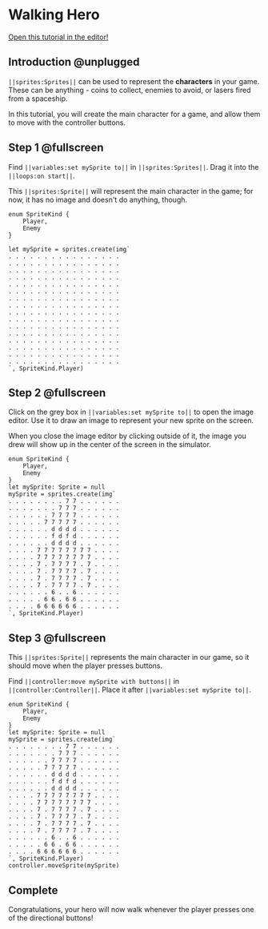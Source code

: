 # Walking Hero

[Open this tutorial in the editor!](/#tutorial:concepts/walking-hero)

## Introduction @unplugged

``||sprites:Sprites||`` can be used to represent the **characters** in your game. These can be anything - coins to collect, enemies to avoid, or lasers fired from a spaceship.

In this tutorial, you will create the main character for a game, and allow them to move with the controller buttons.

## Step 1 @fullscreen

Find ``||variables:set mySprite to||`` in ``||sprites:Sprites||``. Drag it into the ``||loops:on start||``.

This ``||sprites:Sprite||`` will represent the main character in the game; for now, it has no image and doesn't do anything, though.

```blocks
enum SpriteKind {
    Player,
    Enemy
}

let mySprite = sprites.create(img`
. . . . . . . . . . . . . . . . 
. . . . . . . . . . . . . . . . 
. . . . . . . . . . . . . . . . 
. . . . . . . . . . . . . . . . 
. . . . . . . . . . . . . . . . 
. . . . . . . . . . . . . . . . 
. . . . . . . . . . . . . . . . 
. . . . . . . . . . . . . . . . 
. . . . . . . . . . . . . . . . 
. . . . . . . . . . . . . . . . 
. . . . . . . . . . . . . . . . 
. . . . . . . . . . . . . . . . 
. . . . . . . . . . . . . . . . 
. . . . . . . . . . . . . . . . 
. . . . . . . . . . . . . . . . 
. . . . . . . . . . . . . . . . 
`, SpriteKind.Player)
```

## Step 2 @fullscreen

Click on the grey box in ``||variables:set mySprite to||`` to open the image editor. Use it to draw an image to represent your new sprite on the screen.

When you close the image editor by clicking outside of it, the image you drew will show up in the center of the screen in the simulator.

```blocks
enum SpriteKind {
    Player,
    Enemy
}
let mySprite: Sprite = null
mySprite = sprites.create(img`
. . . . . . . . 7 7 . . . . . . 
. . . . . . . 7 7 7 . . . . . . 
. . . . . . 7 7 7 7 . . . . . . 
. . . . . 7 7 7 7 7 . . . . . . 
. . . . . . d d d d . . . . . . 
. . . . . . f d f d . . . . . . 
. . . . . . d d d d . . . . . . 
. . . . 7 7 7 7 7 7 7 7 . . . . 
. . . . 7 7 7 7 7 7 7 7 . . . . 
. . . . 7 . 7 7 7 7 . 7 . . . . 
. . . . 7 . 7 7 7 7 . 7 . . . . 
. . . . 7 . 7 7 7 7 . 7 . . . . 
. . . . 7 . 7 7 7 7 . 7 . . . . 
. . . . . . 6 . . 6 . . . . . . 
. . . . . 6 6 . 6 6 . . . . . . 
. . . . 6 6 6 6 6 6 . . . . . . 
`, SpriteKind.Player)
```

## Step 3 @fullscreen

This ``||sprites:Sprite||`` represents the main character in our game, so it should move when the player presses buttons.

Find ``||controller:move mySprite with buttons||`` in ``||controller:Controller||``. Place it after ``||variables:set mySprite to||``.

```blocks
enum SpriteKind {
    Player,
    Enemy
}
let mySprite: Sprite = null
mySprite = sprites.create(img`
. . . . . . . . 7 7 . . . . . . 
. . . . . . . 7 7 7 . . . . . . 
. . . . . . 7 7 7 7 . . . . . . 
. . . . . 7 7 7 7 7 . . . . . . 
. . . . . . d d d d . . . . . . 
. . . . . . f d f d . . . . . . 
. . . . . . d d d d . . . . . . 
. . . . 7 7 7 7 7 7 7 7 . . . . 
. . . . 7 7 7 7 7 7 7 7 . . . . 
. . . . 7 . 7 7 7 7 . 7 . . . . 
. . . . 7 . 7 7 7 7 . 7 . . . . 
. . . . 7 . 7 7 7 7 . 7 . . . . 
. . . . 7 . 7 7 7 7 . 7 . . . . 
. . . . . . 6 . . 6 . . . . . . 
. . . . . 6 6 . 6 6 . . . . . . 
. . . . 6 6 6 6 6 6 . . . . . . 
`, SpriteKind.Player)
controller.moveSprite(mySprite)
```

## Complete

Congratulations, your hero will now walk whenever the player presses one of the directional buttons!
